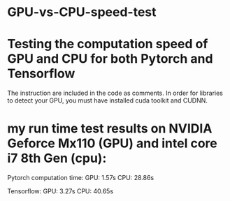 # GPU-vs-CPU-speed-test

# Testing the computation speed of GPU and CPU for both Pytorch and Tensorflow

The instruction are included in the code as comments.
In order for libraries to detect your GPU, you must have installed cuda toolkit and CUDNN.

# my run time test results on NVIDIA Geforce Mx110 (GPU) and intel core i7  8th Gen (cpu):
Pytorch computation time: 
GPU: 1.57s 
CPU: 28.86s

Tensorflow: 
GPU: 3.27s
CPU: 40.65s
